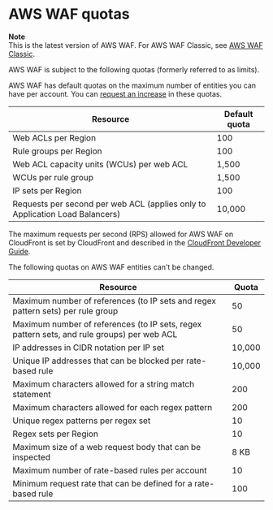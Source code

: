 # AWS WAF quotas<a name="limits"></a>

**Note**  
This is the latest version of AWS WAF\. For AWS WAF Classic, see [AWS WAF Classic](classic-waf-chapter.md)\.

AWS WAF is subject to the following quotas \(formerly referred to as limits\)\. 

AWS WAF has default quotas on the maximum number of entities you can have per account\. You can [request an increase](https://console.aws.amazon.com/support/home#/case/create?issueType=service-limit-increase&limitType=service-code-waf) in these quotas\.


| Resource | Default quota | 
| --- | --- | 
| Web ACLs per Region | 100 | 
| Rule groups per Region | 100 | 
| Web ACL capacity units \(WCUs\) per web ACL | 1,500 | 
| WCUs per rule group | 1,500 | 
| IP sets per Region | 100 | 
| Requests per second per web ACL \(applies only to Application Load Balancers\) | 10,000 | 

The maximum requests per second \(RPS\) allowed for AWS WAF on CloudFront is set by CloudFront and described in the [CloudFront Developer Guide](http://docs.aws.amazon.com/AmazonCloudFront/latest/DeveloperGuide/cloudfront-limits.html)\.

The following quotas on AWS WAF entities can't be changed\.


| Resource | Quota | 
| --- | --- | 
| Maximum number of references \(to IP sets and regex pattern sets\) per rule group |  50  | 
| Maximum number of references \(to IP sets, regex pattern sets, and rule groups\) per web ACL |  50  | 
| IP addresses in CIDR notation per IP set |  10,000  | 
| Unique IP addresses that can be blocked per rate\-based rule |  10,000  | 
| Maximum characters allowed for a string match statement |  200  | 
| Maximum characters allowed for each regex pattern |  200  | 
| Unique regex patterns per regex set | 10 | 
| Regex sets per Region | 10 | 
| Maximum size of a web request body that can be inspected |  8 KB  | 
| Maximum number of rate\-based rules per account | 10 | 
| Minimum request rate that can be defined for a rate\-based rule |  100  | 